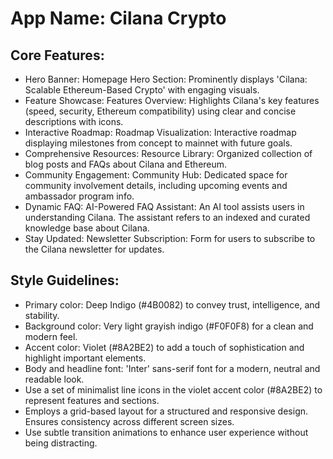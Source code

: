 # **App Name**: Cilana Crypto

## Core Features:

- Hero Banner: Homepage Hero Section: Prominently displays 'Cilana: Scalable Ethereum-Based Crypto' with engaging visuals.
- Feature Showcase: Features Overview: Highlights Cilana's key features (speed, security, Ethereum compatibility) using clear and concise descriptions with icons.
- Interactive Roadmap: Roadmap Visualization: Interactive roadmap displaying milestones from concept to mainnet with future goals.
- Comprehensive Resources: Resource Library: Organized collection of blog posts and FAQs about Cilana and Ethereum.
- Community Engagement: Community Hub: Dedicated space for community involvement details, including upcoming events and ambassador program info.
- Dynamic FAQ: AI-Powered FAQ Assistant: An AI tool assists users in understanding Cilana. The assistant refers to an indexed and curated knowledge base about Cilana.
- Stay Updated: Newsletter Subscription: Form for users to subscribe to the Cilana newsletter for updates.

## Style Guidelines:

- Primary color: Deep Indigo (#4B0082) to convey trust, intelligence, and stability.
- Background color: Very light grayish indigo (#F0F0F8) for a clean and modern feel.
- Accent color: Violet (#8A2BE2) to add a touch of sophistication and highlight important elements.
- Body and headline font: 'Inter' sans-serif font for a modern, neutral and readable look.
- Use a set of minimalist line icons in the violet accent color (#8A2BE2) to represent features and sections.
- Employs a grid-based layout for a structured and responsive design. Ensures consistency across different screen sizes.
- Use subtle transition animations to enhance user experience without being distracting.